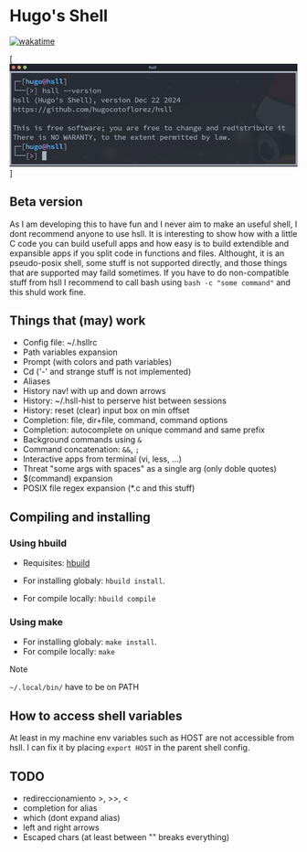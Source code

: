 # Hugo's Shell
[![wakatime](https://wakatime.com/badge/user/2a7b4567-ab1f-4fb2-98ff-2b3fdbf94654/project/2aefd20c-7c80-4fe5-8523-e054068cd784.svg)](https://wakatime.com/badge/user/2a7b4567-ab1f-4fb2-98ff-2b3fdbf94654/project/2aefd20c-7c80-4fe5-8523-e054068cd784)

[![Image](./images/version.png)]

## Beta version

As I am developing this to have fun and I never aim to make an
useful shell, I dont recommend anyone to use hsll. It is interesting to
show how with a little C code you can build usefull apps and how easy is
to build extendible and expansible apps if you split code in functions and
files. Althought, it is an pseudo-posix shell, some stuff is not supported
directly, and those things that are supported may faild sometimes.
If you have to do non-compatible stuff from hsll I recommend to call
bash using `bash -c "some command"` and this shuld work fine.

## Things that (may) work

- Config file: ~/.hsllrc
- Path variables expansion
- Prompt (with colors and path variables)
- Cd ('-' and strange stuff is not implemented)
- Aliases
- History nav! with up and down arrows
- History: ~/.hsll-hist to perserve hist between sessions
- History: reset (clear) input box on min offset
- Completion: file, dir+file, command, command options
- Completion: autocomplete on unique command and same prefix
- Background commands using `&`
- Command concatenation: `&&`, `;`
- Interactive apps from terminal (vi, less, ...)
- Threat "some args with spaces" as a single arg (only doble quotes)
- $(command) expansion
- POSIX file regex expansion (*.c and this stuff)

## Compiling and installing

### Using hbuild

- Requisites: [hbuild](https://github.com/hugocotoflorez/hbuild)

- For installing globaly: `hbuild install`.
- For compile locally: `hbuild compile`

### Using make

- For installing globaly: `make install`.
- For compile locally: `make`

> [!NOTE]
> `~/.local/bin/` have to be on PATH

## How to access shell variables

At least in my machine env variables such as HOST
are not accessible from hsll. I can fix it by
placing `export HOST` in the parent shell config.

## TODO

- redireccionamiento >, >>, <
- completion for alias
- which (dont expand alias)
- left and right arrows
- Escaped chars (at least between "" breaks everything)

